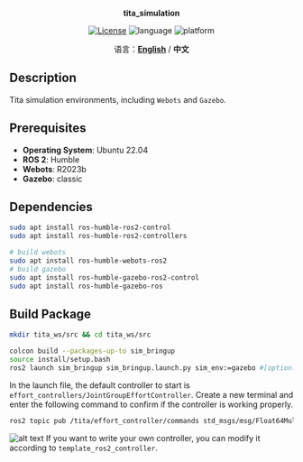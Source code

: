 <p align="center"><strong>tita_simulation</strong></p>
<p align="center"><a href="https://github.com/${YOUR_GIT_REPOSITORY}/blob/main/LICENSE"><img alt="License" src="https://img.shields.io/badge/License-Apache%202.0-orange"/></a>
<img alt="language" src="https://img.shields.io/badge/language-c++-red"/>
<img alt="platform" src="https://img.shields.io/badge/platform-linux-l"/>
</p>
<p align="center">
    语言：<a href="./docs/docs_en/README_EN.md"><strong>English</strong></a> / <strong>中文</strong>
</p>

## Description

Tita simulation environments, including `Webots` and `Gazebo`.

## Prerequisites

- **Operating System**: Ubuntu 22.04
- **ROS 2**: Humble
- **Webots**: R2023b
- **Gazebo**: classic

## Dependencies

```bash
sudo apt install ros-humble-ros2-control
sudo apt install ros-humble-ros2-controllers

# build webots
sudo apt install ros-humble-webots-ros2
# build gazebo
sudo apt install ros-humble-gazebo-ros2-control
sudo apt install ros-humble-gazebo-ros
```

## Build Package

```bash
mkdir tita_ws/src && cd tita_ws/src

colcon build --packages-up-to sim_bringup 
source install/setup.bash
ros2 launch sim_bringup sim_bringup.launch.py sim_env:=gazebo #[option: webots, gazebo]
```
In the launch file, the default controller to start is `effort_controllers/JointGroupEffortController`. Create a new terminal and enter the following command to confirm if the controller is working properly.
```bash
ros2 topic pub /tita/effort_controller/commands std_msgs/msg/Float64MultiArray "{data: [0.0, 0.0, 0.0, 0.0, 0.0, 0.0, 0.0, 10.0]}"
```
![alt text](doc/output.gif)
If you want to write your own controller, you can modify it according to `template_ros2_controller`.
